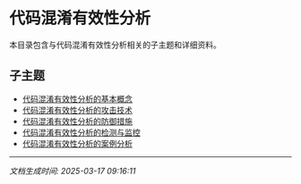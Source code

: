 # 代码混淆有效性分析

本目录包含与代码混淆有效性分析相关的子主题和详细资料。

## 子主题

- [代码混淆有效性分析的基本概念](code-obfuscation/basic-concepts.md)
- [代码混淆有效性分析的攻击技术](code-obfuscation/attack-techniques.md)
- [代码混淆有效性分析的防御措施](code-obfuscation/defense-measures.md)
- [代码混淆有效性分析的检测与监控](code-obfuscation/detection-monitoring.md)
- [代码混淆有效性分析的案例分析](code-obfuscation/case-studies.md)

---

*文档生成时间: 2025-03-17 09:16:11*
